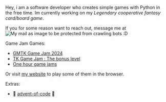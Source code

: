 Hey, i am a software developer who creates simple games with Python in the free time. 
Im currently working on my *Legendary cooperative fantasy card/board game*.  

If you for some reason want to reach out, message me at
![My mail as image to be protected from crawling bots :D](email_image.jpg)



Game Jam Games:
- [GMTK Game Jam 2024](https://github.com/michalrajkowski/gmtk_game_jam_2024)
- [TK Game Jam : The bonus level](https://github.com/michalrajkowski/tk_game_jam_bonus_level)
- [One hour game jams](https://github.com/michalrajkowski/one_hour_game_jam)

Or visit [my website](https://michalrajkowski.github.io/) to play some of them in the browser. 

Extras:
- 🎄 [advent-of-code](https://github.com/michalrajkowski/advent-of-code) 🎄
